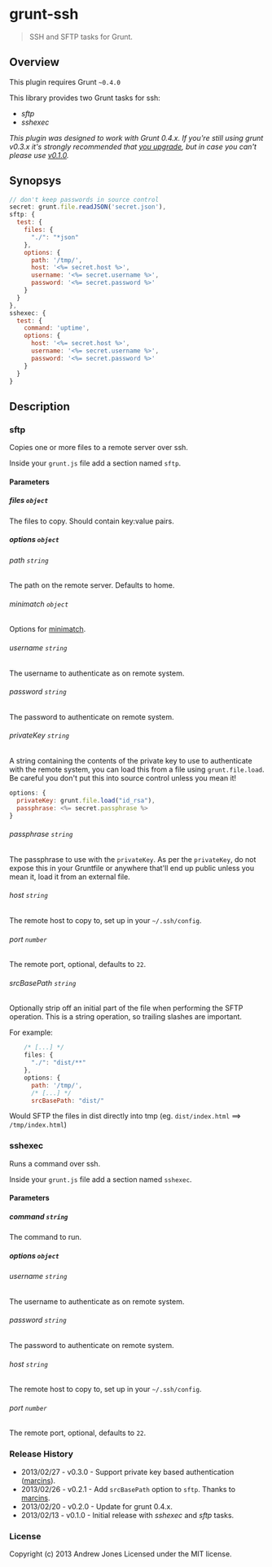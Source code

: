 # grunt-ssh

> SSH and SFTP tasks for Grunt.

## Overview

This plugin requires Grunt `~0.4.0`

This library provides two Grunt tasks for ssh:

* _sftp_
* _sshexec_

*This plugin was designed to work with Grunt 0.4.x. If you're still using grunt v0.3.x it's strongly recommended that [you upgrade](http://gruntjs.com/upgrading-from-0.3-to-0.4), but in case you can't please use [v0.1.0](https://github.com/andrewrjones/grunt-ssh/tree/v0.1.0).*

## Synopsys

```js
// don't keep passwords in source control
secret: grunt.file.readJSON('secret.json'),
sftp: {
  test: {
    files: {
      "./": "*json"
    },
    options: {
      path: '/tmp/',
      host: '<%= secret.host %>',
      username: '<%= secret.username %>',
      password: '<%= secret.password %>'
    }
  }
},
sshexec: {
  test: {
    command: 'uptime',
    options: {
      host: '<%= secret.host %>',
      username: '<%= secret.username %>',
      password: '<%= secret.password %>'
    }
  }
}
```

## Description

### sftp

Copies one or more files to a remote server over ssh.

Inside your `grunt.js` file add a section named `sftp`.

#### Parameters

##### files ```object```

The files to copy. Should contain key:value pairs.

##### options ```object```

###### path ```string```

The path on the remote server. Defaults to home.

###### minimatch ```object```

Options for [minimatch](https://github.com/isaacs/minimatch).

###### username ```string```

The username to authenticate as on remote system.

###### password ```string```

The password to authenticate on remote system.

###### privateKey ```string```

A string containing the contents of the private key to use to authenticate with the remote system, you can load this from a file using ```grunt.file.load```. Be careful you don't put this into source control unless you mean it!

```js
options: {
  privateKey: grunt.file.load("id_rsa"),
  passphrase: <%= secret.passphrase %>
}
```

###### passphrase ```string```

The passphrase to use with the ```privateKey```. As per the ```privateKey```, do not expose this in your Gruntfile or anywhere that'll end up public unless you mean it, load it from an external file.

###### host ```string```

The remote host to copy to, set up in your `~/.ssh/config`.

###### port ```number```

The remote port, optional, defaults to `22`.

###### srcBasePath ```string```

Optionally strip off an initial part of the file when performing the SFTP operation. This is a string operation, so trailing slashes are important.

For example:

```js
    /* [...] */
    files: {
      "./": "dist/**"
    },
    options: {
      path: '/tmp/',
      /* [...] */
      srcBasePath: "dist/"
```

Would SFTP the files in dist directly into tmp (eg. ```dist/index.html``` ==> ```/tmp/index.html```)

### sshexec

Runs a command over ssh.

Inside your `grunt.js` file add a section named `sshexec`.

#### Parameters

##### command ```string```

The command to run.

##### options ```object```

###### username ```string```

The username to authenticate as on remote system.

###### password ```string```

The password to authenticate on remote system.

###### host ```string```

The remote host to copy to, set up in your `~/.ssh/config`.

###### port ```number```

The remote port, optional, defaults to `22`.

### Release History
* 2013/02/27 - v0.3.0 - Support private key based authentication ([marcins](https://github.com/marcins)).
* 2013/02/26 - v0.2.1 - Add `srcBasePath` option to `sftp`. Thanks to [marcins](https://github.com/marcins).
* 2013/02/20 - v0.2.0 - Update for grunt 0.4.x.
* 2013/02/13 - v0.1.0 - Initial release with _sshexec_ and _sftp_ tasks.

### License
Copyright (c) 2013 Andrew Jones
Licensed under the MIT license.
